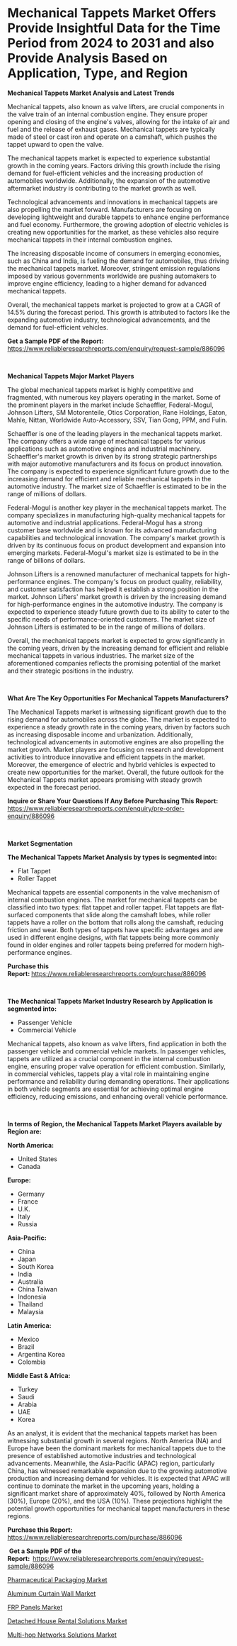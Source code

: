 <p><h1>Mechanical Tappets Market Offers Provide Insightful Data for the Time Period from 2024 to 2031 and also Provide Analysis Based on Application, Type, and Region</h1></p><p><strong>Mechanical Tappets Market Analysis and Latest Trends</strong></p>
<p><p>Mechanical tappets, also known as valve lifters, are crucial components in the valve train of an internal combustion engine. They ensure proper opening and closing of the engine's valves, allowing for the intake of air and fuel and the release of exhaust gases. Mechanical tappets are typically made of steel or cast iron and operate on a camshaft, which pushes the tappet upward to open the valve.</p><p>The mechanical tappets market is expected to experience substantial growth in the coming years. Factors driving this growth include the rising demand for fuel-efficient vehicles and the increasing production of automobiles worldwide. Additionally, the expansion of the automotive aftermarket industry is contributing to the market growth as well.</p><p>Technological advancements and innovations in mechanical tappets are also propelling the market forward. Manufacturers are focusing on developing lightweight and durable tappets to enhance engine performance and fuel economy. Furthermore, the growing adoption of electric vehicles is creating new opportunities for the market, as these vehicles also require mechanical tappets in their internal combustion engines.</p><p>The increasing disposable income of consumers in emerging economies, such as China and India, is fueling the demand for automobiles, thus driving the mechanical tappets market. Moreover, stringent emission regulations imposed by various governments worldwide are pushing automakers to improve engine efficiency, leading to a higher demand for advanced mechanical tappets.</p><p>Overall, the mechanical tappets market is projected to grow at a CAGR of 14.5% during the forecast period. This growth is attributed to factors like the expanding automotive industry, technological advancements, and the demand for fuel-efficient vehicles.</p></p>
<p><strong>Get a Sample PDF of the Report:&nbsp;</strong> <a href="https://www.reliableresearchreports.com/enquiry/request-sample/886096">https://www.reliableresearchreports.com/enquiry/request-sample/886096</a></p>
<p>&nbsp;</p>
<p><strong>Mechanical Tappets Major Market Players</strong></p>
<p><p>The global mechanical tappets market is highly competitive and fragmented, with numerous key players operating in the market. Some of the prominent players in the market include Schaeffler, Federal-Mogul, Johnson Lifters, SM Motorenteile, Otics Corporation, Rane Holdings, Eaton, Mahle, Nittan, Worldwide Auto-Accessory, SSV, Tian Gong, PPM, and Fulin.</p><p>Schaeffler is one of the leading players in the mechanical tappets market. The company offers a wide range of mechanical tappets for various applications such as automotive engines and industrial machinery. Schaeffler's market growth is driven by its strong strategic partnerships with major automotive manufacturers and its focus on product innovation. The company is expected to experience significant future growth due to the increasing demand for efficient and reliable mechanical tappets in the automotive industry. The market size of Schaeffler is estimated to be in the range of millions of dollars.</p><p>Federal-Mogul is another key player in the mechanical tappets market. The company specializes in manufacturing high-quality mechanical tappets for automotive and industrial applications. Federal-Mogul has a strong customer base worldwide and is known for its advanced manufacturing capabilities and technological innovation. The company's market growth is driven by its continuous focus on product development and expansion into emerging markets. Federal-Mogul's market size is estimated to be in the range of billions of dollars.</p><p>Johnson Lifters is a renowned manufacturer of mechanical tappets for high-performance engines. The company's focus on product quality, reliability, and customer satisfaction has helped it establish a strong position in the market. Johnson Lifters' market growth is driven by the increasing demand for high-performance engines in the automotive industry. The company is expected to experience steady future growth due to its ability to cater to the specific needs of performance-oriented customers. The market size of Johnson Lifters is estimated to be in the range of millions of dollars.</p><p>Overall, the mechanical tappets market is expected to grow significantly in the coming years, driven by the increasing demand for efficient and reliable mechanical tappets in various industries. The market size of the aforementioned companies reflects the promising potential of the market and their strategic positions in the industry.</p></p>
<p>&nbsp;</p>
<p><strong>What Are The Key Opportunities For Mechanical Tappets Manufacturers?</strong></p>
<p><p>The Mechanical Tappets market is witnessing significant growth due to the rising demand for automobiles across the globe. The market is expected to experience a steady growth rate in the coming years, driven by factors such as increasing disposable income and urbanization. Additionally, technological advancements in automotive engines are also propelling the market growth. Market players are focusing on research and development activities to introduce innovative and efficient tappets in the market. Moreover, the emergence of electric and hybrid vehicles is expected to create new opportunities for the market. Overall, the future outlook for the Mechanical Tappets market appears promising with steady growth expected in the forecast period.</p></p>
<p><strong>Inquire or Share Your Questions If Any Before Purchasing This Report:</strong> <a href="https://www.reliableresearchreports.com/enquiry/pre-order-enquiry/886096">https://www.reliableresearchreports.com/enquiry/pre-order-enquiry/886096</a></p>
<p>&nbsp;</p>
<p><strong>Market Segmentation</strong></p>
<p><strong>The Mechanical Tappets Market Analysis by types is segmented into:</strong></p>
<p><ul><li>Flat Tappet</li><li>Roller Tappet</li></ul></p>
<p><p>Mechanical tappets are essential components in the valve mechanism of internal combustion engines. The market for mechanical tappets can be classified into two types: flat tappet and roller tappet. Flat tappets are flat-surfaced components that slide along the camshaft lobes, while roller tappets have a roller on the bottom that rolls along the camshaft, reducing friction and wear. Both types of tappets have specific advantages and are used in different engine designs, with flat tappets being more commonly found in older engines and roller tappets being preferred for modern high-performance engines.</p></p>
<p><strong>Purchase this Report:&nbsp;</strong><a href="https://www.reliableresearchreports.com/purchase/886096">https://www.reliableresearchreports.com/purchase/886096</a></p>
<p>&nbsp;</p>
<p><strong>The Mechanical Tappets Market Industry Research by Application is segmented into:</strong></p>
<p><ul><li>Passenger Vehicle</li><li>Commercial Vehicle</li></ul></p>
<p><p>Mechanical tappets, also known as valve lifters, find application in both the passenger vehicle and commercial vehicle markets. In passenger vehicles, tappets are utilized as a crucial component in the internal combustion engine, ensuring proper valve operation for efficient combustion. Similarly, in commercial vehicles, tappets play a vital role in maintaining engine performance and reliability during demanding operations. Their applications in both vehicle segments are essential for achieving optimal engine efficiency, reducing emissions, and enhancing overall vehicle performance.</p></p>
<p>&nbsp;</p>
<p><strong>In terms of Region, the Mechanical Tappets Market Players available by Region are:</strong></p>
<p>
    <p> <strong> North America: </strong>
        <ul>
            <li>United States</li>
            <li>Canada</li>
        </ul>
        </p> 
    <p> <strong> Europe: </strong>
        <ul>
            <li>Germany</li>
            <li>France</li>
            <li>U.K.</li>
            <li>Italy</li>
            <li>Russia</li>
        </ul>
        </p> 
    <p> <strong> Asia-Pacific: </strong>
        <ul>
            <li>China</li>
            <li>Japan</li>
            <li>South Korea</li>
            <li>India</li>
            <li>Australia</li>
            <li>China Taiwan</li>
            <li>Indonesia</li>
            <li>Thailand</li>
            <li>Malaysia</li>
        </ul>
        </p> 
    <p> <strong> Latin America: </strong>
        <ul>
            <li>Mexico</li>
            <li>Brazil</li>
            <li>Argentina Korea</li>
            <li>Colombia</li>
        </ul>
        </p> 
    <p> <strong> Middle East & Africa: </strong>
        <ul>
            <li>Turkey</li>
            <li>Saudi</li>
            <li>Arabia</li>
            <li>UAE</li>
            <li>Korea</li>
        </ul>
    </p>
    </p>
<p><p>As an analyst, it is evident that the mechanical tappets market has been witnessing substantial growth in several regions. North America (NA) and Europe have been the dominant markets for mechanical tappets due to the presence of established automotive industries and technological advancements. Meanwhile, the Asia-Pacific (APAC) region, particularly China, has witnessed remarkable expansion due to the growing automotive production and increasing demand for vehicles. It is expected that APAC will continue to dominate the market in the upcoming years, holding a significant market share of approximately 40%, followed by North America (30%), Europe (20%), and the USA (10%). These projections highlight the potential growth opportunities for mechanical tappet manufacturers in these regions.</p></p>
<p><strong>Purchase this Report: </strong><a href="https://www.reliableresearchreports.com/purchase/886096">https://www.reliableresearchreports.com/purchase/886096</a></p>
<p>&nbsp;<strong>Get a Sample PDF of the Report:&nbsp;&nbsp;</strong><a href="https://www.reliableresearchreports.com/enquiry/request-sample/886096">https://www.reliableresearchreports.com/enquiry/request-sample/886096</a></p>
<p><strong></strong></p>
<p><p><a href="https://medium.com/@donaldyoung656/pharmaceutical-packaging-market-size-and-market-trends-complete-industry-overview-2024-to-2031-8642f603386e">Pharmaceutical Packaging Market</a></p><p><a href="https://medium.com/@donaldyoung656/aluminum-curtain-wall-market-competitive-analysis-market-trends-and-forecast-to-2031-4ab690b08603">Aluminum Curtain Wall Market</a></p><p><a href="https://medium.com/@donaldyoung656/frp-panels-market-competitive-analysis-market-trends-and-forecast-to-2031-fdfcf16c2be7">FRP Panels Market</a></p><p><a href="https://github.com/cecuraprangm/Market-Research-Report-List-1/blob/main/detached-house-rental-solutions-market.md">Detached House Rental Solutions Market</a></p><p><a href="https://github.com/soamybahemax/Market-Research-Report-List-1/blob/main/multi-hop-networks-solutions-market.md">Multi-hop Networks Solutions Market</a></p></p>